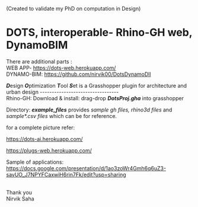 (Created to validate my PhD on computation in Design) <br/>

# DOTS, interoperable- Rhino-GH web, DynamoBIM
There are additional parts :  <br/>
WEB APP- https://dots-web.herokuapp.com/ <br/>
DYNAMO-BIM: https://github.com/nirvik00/DotsDynamoDll


<b><i>D</i></b>esign <b><i>O</i></b>ptimization <b><i>T</i></b>ool <b><i>S</i></b>et is a Grasshopper plugin for architecture and urban design
---------------------------------<br/>
Rhino-GH: Download & install: drag-drop <b><i>DotsProj.gha</i></b> into grasshopper<br/>

Directory: <b><i>example_files</i></b> provides <i>sample gh files, rhino3d files</i> and <i>sample*.csv files </i>which can be for reference.<br/>

for a complete picture refer:<br/>

https://dots-ai.herokuapp.com/

https://plugs-web.herokuapp.com/

Sample of applications:
https://docs.google.com/presentation/d/1ao3zoWr4Gmh6q6uZ3-savUO_J7NPYFCaxwiH6rin7Fk/edit?usp=sharing




<br/>
Thank you<br/>
Nirvik Saha<br/>
